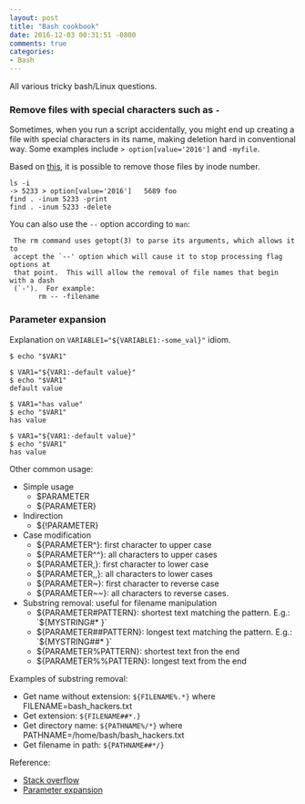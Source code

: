 ```yaml
---
layout: post
title: "Bash cookbook"
date: 2016-12-03 00:31:51 -0800
comments: true
categories: 
- Bash
---
```


All various tricky bash/Linux questions.

<!--more-->

### Remove files with special characters such as `-`

Sometimes, when you run a script accidentally, you might end up creating a file with special characters in its name, making deletion hard in conventional way. Some examples include `> option[value='2016']` and `-myfile`.

Based on [this](https://unix.stackexchange.com/questions/229348/how-to-remove-a-file-that-start-with-or-other-unusual-characters), it is possible to remove those files by inode number.

``` plain
ls -i 
-> 5233 > option[value='2016']   5689 foo
find . -inum 5233 -print
find . -inum 5233 -delete
```

You can also use the `--` option according to `man`:

```
 The rm command uses getopt(3) to parse its arguments, which allows it to
 accept the `--' option which will cause it to stop processing flag options at
 that point.  This will allow the removal of file names that begin with a dash
 (`-').  For example:
       rm -- -filename
```

### Parameter expansion

Explanation on `VARIABLE1="${VARIABLE1:-some_val}"` idiom.

```
$ echo "$VAR1"

$ VAR1="${VAR1:-default value}"
$ echo "$VAR1"
default value
```

```
$ VAR1="has value"
$ echo "$VAR1"
has value

$ VAR1="${VAR1:-default value}"
$ echo "$VAR1"
has value
```

Other common usage:

* Simple usage
  * $PARAMETER
  * ${PARAMETER}
* Indirection
  * ${!PARAMETER}
* Case modification
  * ${PARAMETER^}: first character to upper case
  * ${PARAMETER^^}: all characters to upper cases
  * ${PARAMETER,}: first character to lower case
  * ${PARAMETER,,}: all characters to lower cases
  * ${PARAMETER~}: first character to reverse case
  * ${PARAMETER~~}: all characters to reverse cases.
* Substring removal: useful for filename manipulation
  * ${PARAMETER#PATTERN}: shortest text matching the pattern. E.g.: `${MYSTRING#* }`
  * ${PARAMETER##PATTERN}: longest text matching the pattern. E.g.: `${MYSTRING##* }`
  * ${PARAMETER%PATTERN}: shortest text fron the end
  * ${PARAMETER%%PATTERN}: longest text from the end

Examples of substring removal:

* Get name without extension: `${FILENAME%.*}` where FILENAME=bash_hackers.txt
* Get extension: `${FILENAME##*.}`
* Get directory name: `${PATHNAME%/*}` where PATHNAME=/home/bash/bash_hackers.txt
* Get filename in path: `${PATHNAME##*/}`


Reference:

* [Stack overflow](https://unix.stackexchange.com/questions/122845/using-a-b-for-variable-assignment-in-scripts/122878)
* [Parameter expansion](http://wiki.bash-hackers.org/syntax/pe)